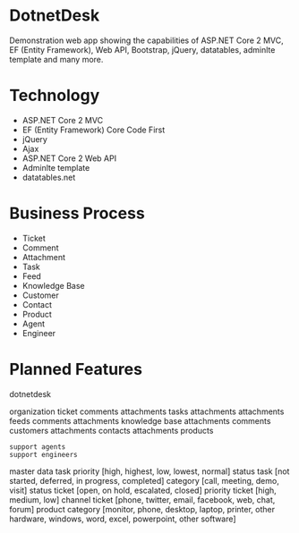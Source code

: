 # DotnetDesk
Demonstration web app showing the capabilities of ASP.NET Core 2 MVC, EF (Entity Framework), Web API, Bootstrap, jQuery, datatables, adminlte template and many more.

# Technology
- ASP.NET Core 2 MVC
- EF (Entity Framework) Core Code First
- jQuery
- Ajax
- ASP.NET Core 2 Web API
- Adminlte template
- datatables.net

# Business Process
- Ticket
- Comment
- Attachment
- Task
- Feed
- Knowledge Base
- Customer
- Contact
- Product
- Agent
- Engineer

# Planned Features
dotnetdesk

organization
	ticket
		comments
			attachments
		tasks
			attachments
		attachments
	feeds
		comments
		attachments
	knowledge base
		attachments
		comments
	customers
		attachments
		contacts
			attachments
	products
		
	support agents
	support engineers

master data
	task priority [high, highest, low, lowest, normal]
	status task [not started, deferred, in progress, completed]
	category [call, meeting, demo, visit]
	status ticket [open, on hold, escalated, closed]
	priority ticket [high, medium, low]
	channel ticket [phone, twitter, email, facebook, web, chat, forum]
	product category [monitor, phone, desktop, laptop, printer, other hardware, windows, word, excel, powerpoint, other software]
	
	
	
